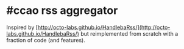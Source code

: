 # #ccao rss aggregator

Inspired by [http://octo-labs.github.io/HandlebaRss/](http://octo-labs.github.io/HandlebaRss/) but reimplemented from scratch with a fraction of code (and features).
